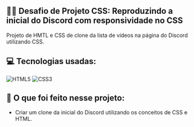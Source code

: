 ## 👨‍💻 Desafio de Projeto CSS: Reproduzindo a inicial do Discord com responsividade no CSS
Projeto de HMTL e CSS de clone da lista de vídeos na página do Discord utilizando CSS.<br>

## 💻 Tecnologias usadas:
<div style="display: inline_block">
  <img alt="HTML5" src="https://img.shields.io/badge/HTML5-E34F26?style=for-the-badge&logo=html5&logoColor=white">
  <img alt="CSS3" src="https://img.shields.io/badge/CSS3-1572B6?style=for-the-badge&logo=css3&logoColor=white">
</div>

## 🤔 O que foi feito nesse projeto:
- Criar um clone da inicial do Discord utilizando os conceitos de CSS e HTML.
